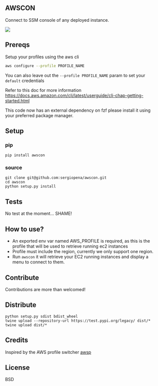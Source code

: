 ## AWSCON
Connect to SSM console of any deployed instance.

<img src="demo.gif" witdh="700">

## Prereqs
Setup your profiles using the aws cli

```sh
aws configure --profile PROFILE_NAME
```

You can also leave out the `--profile PROFILE_NAME` param to set your `default` credentials

Refer to this doc for more information
https://docs.aws.amazon.com/cli/latest/userguide/cli-chap-getting-started.html

This code now has an external dependency on fzf please install it using your preferred package manager.

## Setup

### pip
```
pip install awscon
```
### source
 ```
 git clone git@github.com:sergiopena/awscon.git
 cd awscon
 python setup.py install
 ```

## Tests
No test at the moment... SHAME!

## How to use?
* An exported env var named AWS_PROFILE is required, as this is the profile that will be used to retrieve running ec2 instances
* Profile must include the region, currently we only support one region.
* Run `awscon` it will retrieve your EC2 running instances and display a menu to connect to them.

## Contribute
Contributions are more than welcomed!

## Distribute
```
python setup.py sdist bdist_wheel
twine upload --repository-url https://test.pypi.org/legacy/ dist/*
twine upload dist/*
```

## Credits
Inspired by the AWS profile switcher [awsp](https://github.com/johnnyopao/awsp) 
## License
BSD
